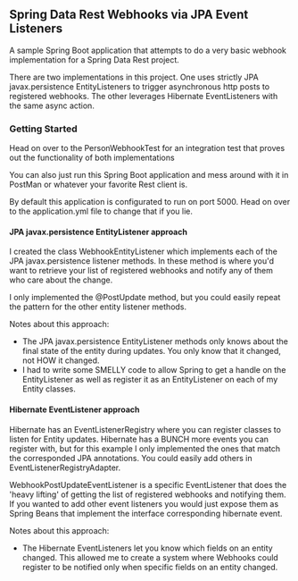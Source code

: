 ## Spring Data Rest Webhooks via JPA Event Listeners

A sample Spring Boot application that attempts to
do a very basic webhook implementation for a Spring Data Rest project.

There are two implementations in this project. One uses strictly JPA javax.persistence
EntityListeners to trigger asynchronous http posts to registered webhooks.
The other leverages Hibernate EventListeners with the same async action.

### Getting Started
Head on over to the PersonWebhookTest for an integration test that proves out the
functionality of both implementations

You can also just run this Spring Boot application and mess around with it in PostMan
or whatever your favorite Rest client is.

By default this application is configurated to run on port 5000. Head on over to
the application.yml file to change that if you lie.


#### JPA javax.persistence EntityListener approach

I created the class WebhookEntityListener which implements
each of the JPA javax.persistence listener methods. In these method is where
you'd want to retrieve your list of registered webhooks and notify any
of them who care about the change.

I only implemented the @PostUpdate method, but you could easily repeat the pattern
for the other entity listener methods.

Notes about this approach:
* The JPA javax.persistence EntityListener methods only knows about the
final state of the entity during updates. You only know that it changed,
not HOW it changed.
* I had to write some SMELLY code to allow Spring to get a handle on the EntityListener
as well as register it as an EntityListener on each of my Entity classes.

#### Hibernate EventListener approach

Hibernate has an EventListenerRegistry where you can register
classes to listen for Entity updates. Hibernate has a BUNCH more events you can register
with, but for this example I only implemented the ones that match the corresponded JPA
annotations. You could easily add others in EventListenerRegistryAdapter.

WebhookPostUpdateEventListener is a specific EventListener that does the 'heavy lifting'
of getting the list of registered webhooks and notifying them. If you wanted to add other
event listeners you would just expose them as Spring Beans that implement the interface
corresponding hibernate event.

Notes about this approach:
* The Hibernate EventListeners let you know which fields on an entity changed. This
allowed me to create a system where Webhooks could register to be notified only
when specific fields on an entity changed.
